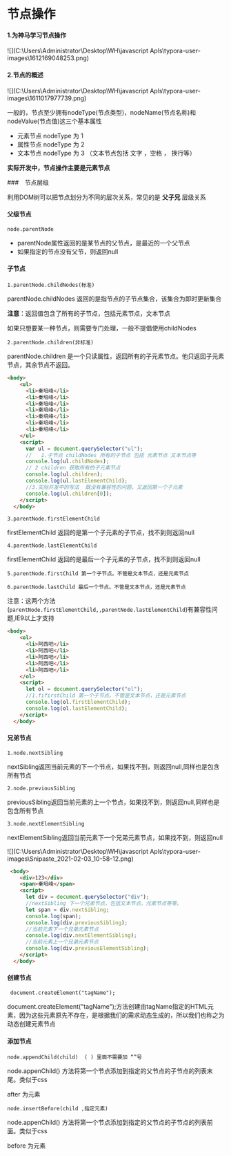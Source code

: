 # 节点操作

#### 1.为神马学习节点操作

![](C:\Users\Administrator\Desktop\WH\javascript Apls\typora-user-images\1612169048253.png)

#### 2.节点的概述

![](C:\Users\Administrator\Desktop\WH\javascript Apls\typora-user-images\1611017977739.png)

一般的，节点至少拥有nodeType(节点类型)，nodeName(节点名称)和nodeValue(节点值)这三个基本属性

+ 元素节点 nodeType 为 1
+ 属性节点 nodeType 为 2
+ 文本节点 nodeType 为 3 （文本节点包括 文字 ，空格 ， 换行等）

**实际开发中，节点操作主要是元素节点**



###　节点层级

利用DOM树可以把节点划分为不同的层次关系，常见的是 **父子兄** 层级关系

#### 父级节点

~~~
node.parentNode
~~~

+ parentNode属性返回的是某节点的父节点，是最近的一个父节点
+ 如果指定的节点没有父节，则返回null

#### 子节点

~~~
1.parentNode.childNodes(标准)
~~~

parentNode.childNodes 返回的是指节点的子节点集合，该集合为即时更新集合

**注意**：返回值包含了所有的子节点，包括元素节点，文本节点

如果只想要某一种节点，则需要专门处理，一般不提倡使用childNodes

~~~
2.parentNode.children(非标准)
~~~

parentNode.children 是一个只读属性，返回所有的子元素节点。他只返回子元素节点，其余节点不返回。

~~~html
<body>
    <ul>
      <li>秦培峰</li>
      <li>秦培峰</li>
      <li>秦培峰</li>
      <li>秦培峰</li>
      <li>秦培峰</li>
      <li>秦培峰</li>
      <li>秦培峰</li>
    </ul>
    <script>
      var ul = document.querySelector("ul");
      //   1.子节点 childNodes 所有的子节点 包括 元素节点 文本节点等
      console.log(ul.childNodes);
      // 2 children 获取所有的子元素节点
      console.log(ul.children);
      console.log(ul.lastElementChild);
      //3.实际开发中的写法  既没有兼容性的问题，又返回第一个子元素
      console.log(ul.children[0]);
    </script>
  </body>
~~~



~~~
3.parentNode.firstElementChild
~~~

firstElementChild 返回的是第一个子元素的子节点，找不到则返回null

~~~
4.parentNode.lastElementChild
~~~

firstElementChild 返回的是最后一个子元素的子节点，找不到则返回null

~~~
5.parentNode.firstChild 第一个子节点。不管是文本节点，还是元素节点
~~~

~~~
6.parentNode.lastChild 最后一个节点。不管是文本节点，还是元素节点
~~~

注意：这两个方法(`parentNode.firstElementChild,,parentNode.lastElementChild`)有兼容性问题,IE9以上才支持

~~~html
<body>
    <ol>
      <li>阿西吧</li>
      <li>阿西吧</li>
      <li>阿西吧</li>
      <li>阿西吧</li>
      <li>阿西吧</li>
    </ol>
    <script>
      let ol = document.querySelector("ol");
      //1.fifirstChild 第一个子节点。不管是文本节点，还是元素节点
      console.log(ol.firstElementChild);
      console.log(ol.lastElementChild);
    </script>
  </body>
~~~



#### 兄弟节点

~~~
1.node.nextSibling
~~~

nextSibling返回当前元素的下一个节点，如果找不到，则返回null,同样也是包含所有节点

~~~
2.node.previousSibling
~~~

previousSibling返回当前元素的上一个节点，如果找不到，则返回null,同样也是包含所有节点

~~~
3.node.nextElementSibling
~~~

nextElementSibling返回当前元素下一个兄弟元素节点，如果找不到，则返回null



![](C:\Users\Administrator\Desktop\WH\javascript Apls\typora-user-images\Snipaste_2021-02-03_10-58-12.png)

~~~~html
 <body>
    <div>123</div>
    <span>秦培峰</span>
    <script>
      let div = document.querySelector("div");
      //nextSibling 下一个兄弟节点，包括文本节点，元素节点等等。
      let span = div.nextSibling;
      console.log(span);
      console.log(div.previousSibling);
      //当前元素下一个兄弟元素节点
      console.log(div.nextElementSibling);
      //当前元素上一个兄弟元素节点
      console.log(div.previousElementSibling);
    </script>
  </body>
~~~~



#### 创建节点

~~~
 document.createElement("tagName");
~~~

 document.createElement("tagName");方法创建由tagName指定的HTML元素，因为这些元素原先不存在，是根据我们的需求动态生成的，所以我们也称之为动态创建元素节点

#### 添加节点

~~~
node.appendChild(child)  ( ) 里面不需要加 “”号
~~~

node.appenChild() 方法将第一个节点添加到指定的父节点的子节点的列表末尾。类似于css

after 为元素

~~~
node.insertBefore(child ,指定元素)
~~~

node.appenChild() 方法将第一个节点添加到指定的父节点的子节点的列表前面。类似于css

before 为元素
